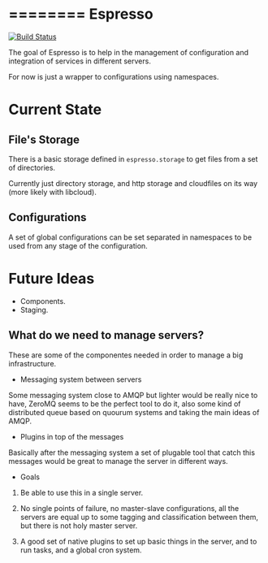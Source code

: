========
Espresso
========

[![Build Status](https://travis-ci.org/jorgeecardona/espresso.png)](https://travis-ci.org/jorgeecardona/espresso)


The goal of Espresso is to help in the management of configuration and integration of services in different servers.

For now is just a wrapper to configurations using namespaces.

Current State
=============

File's Storage
--------------

There is a basic storage defined in `espresso.storage` to get files from a set of directories. 

Currently just directory storage, and http storage and cloudfiles on its way (more likely with libcloud).

Configurations
--------------

A set of global configurations can be set separated in namespaces to be used from any stage of the configuration.


Future Ideas
============

 - Components.
 - Staging.


What do we need to manage servers?
----------------------------------

These are some of the componentes needed in order to manage a big infrastructure.

- Messaging system between servers


Some messaging system close to AMQP but lighter would be really nice to have, ZeroMQ seems to be the perfect tool to do it, also some kind of distributed queue based on
quourum systems and taking the main ideas of AMQP.

- Plugins in top of the messages

Basically after the messaging system a set of plugable tool that catch this messages would be great to manage the server in different ways.

- Goals

1) Be able to use this in a single server.

2) No single points of failure, no master-slave configurations, all the servers are equal up to some tagging and classification between them, but there is not holy master server.

3) A good set of native plugins to set up basic things in the server, and to run tasks, and a global cron system.

